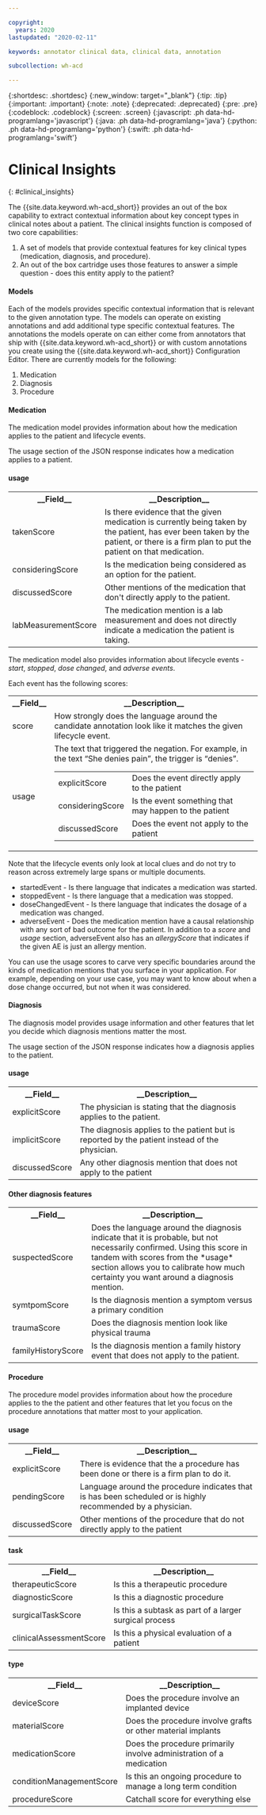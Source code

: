 ```yaml
---

copyright:
  years: 2020
lastupdated: "2020-02-11"

keywords: annotator clinical data, clinical data, annotation

subcollection: wh-acd

---
```


{:shortdesc: .shortdesc}
{:new_window: target="_blank"}
{:tip: .tip}
{:important: .important}
{:note: .note}
{:deprecated: .deprecated}
{:pre: .pre}
{:codeblock: .codeblock}
{:screen: .screen}
{:javascript: .ph data-hd-programlang='javascript'}
{:java: .ph data-hd-programlang='java'}
{:python: .ph data-hd-programlang='python'}
{:swift: .ph data-hd-programlang='swift'}

# Clinical Insights
{: #clinical_insights}

The {{site.data.keyword.wh-acd_short}} provides an out of the box capability to extract contextual information about key concept types in clinical notes about a patient.  The clinical insights function is composed of two core capabilities:

1. A set of models that provide contextual features for key clinical types (medication, diagnosis, and procedure).
2. An out of the box cartridge uses those features to answer a simple question - does this entity apply to the patient?

<h4>Models</h4>

Each of the models provides specific contextual information that is relevant to the given annotation type.  The models can operate on existing annotations and add additional type specific contextual features.  The annotations the models operate on can either come from annotators that ship with {{site.data.keyword.wh-acd_short}} or with custom annotations you create using the {{site.data.keyword.wh-acd_short}} Configuration Editor.  There are currently models for the following:

1. Medication
2. Diagnosis
3. Procedure

<h4>Medication</h4>

The medication model provides information about how the medication applies to the patient and lifecycle events.

The usage section of the JSON response indicates how a medication applies to a patient.

<h4>usage</h4>

<table>
<tr><th>__Field__</th><th>__Description__</th></tr>
</tr><td>takenScore</td><td>Is there evidence that the given medication is currently being taken by the patient, has ever been taken by the patient, or there is a firm plan to put the patient on that medication.</td></tr>
<tr><td>consideringScore</td><td>Is the medication being considered as an option for the patient.</td></tr>
<tr><td>discussedScore</td><td>Other mentions of the medication that don't directly apply to the patient.</td></tr>
<tr><td>labMeasurementScore</td><td>The medication mention is a lab measurement and does not directly indicate a medication the patient is taking.</td></tr>
</table>

The medication model also provides information about lifecycle events - *start*, *stopped*, *dose changed*, and *adverse events*.

Each event has the following scores:

<table>
<tr><th>__Field__</th><th>__Description__</th></tr>
</tr><td>score</td><td>How strongly does the language around the candidate annotation look like it matches the given lifecycle event.</td></tr>
<tr><td>usage</td><td>The text that triggered the negation. For example, in the text <q>She denies pain</q>, the trigger is <q>denies</q>.
<table role="presentation"><tbody>
  <tr><td>explicitScore</td><td>Does the event directly apply to the patient</td></tr>
  <tr><td>consideringScore</td><td>Is the event something that may happen to the patient</td></tr>
  <tr><td>discussedScore</td><td>Does the event not apply to the patient</td></tr>
</tbody></table></td></tr>
</table>

Note that the lifecycle events only look at local clues and do not try to reason across extremely large spans or multiple documents.  

* startedEvent - Is there language that indicates a medication was started.
* stoppedEvent - Is there language that a medication was stopped.
* doseChangedEvent - Is there language that indicates the dosage of a medication was changed.
* adverseEvent - Does the medication mention have a causal relationship with any sort of bad outcome for the patient.  In addition to a *score* and *usage* section, adverseEvent also has an *allergyScore* that indicates if the given AE is just an allergy mention.

You can use the usage scores to carve very specific boundaries around the kinds of medication mentions that you surface in your application.  For example, depending on your use case, you may want to know about when a dose change occurred, but not when it was considered.

<h4>Diagnosis</h4>

The diagnosis model provides usage information and other features that let you decide which diagnosis mentions matter the most.

The usage section of the JSON response indicates how a diagnosis applies to the patient.

<h4>usage</h4>

<table>
<tr><th>__Field__</th><th>__Description__</th></tr>

</tr><td>explicitScore</td><td>The physician is stating that the diagnosis applies to the patient.</td></tr>
<tr><td>implicitScore</td><td>The diagnosis applies to the patient but is reported by the patient instead of the physician.</td></tr>
<tr><td>discussedScore</td><td>Any other diagnosis mention that does not apply to the patient</td></tr>
</table>

<h4>Other diagnosis features</h4>
<table>
<tr><th>__Field__</th><th>__Description__</th></tr>
</tr><td>suspectedScore</td><td>Does the language around the diagnosis indicate that it is probable, but not necessarily confirmed.  Using this score in tandem with scores from the *usage* section allows you to calibrate how much certainty you want around a diagnosis mention.  </td></tr>
</tr><td>symtpomScore</td><td>Is the diagnosis mention a symptom versus a primary condition</td></tr>
</tr><td>traumaScore</td><td>Does the diagnosis mention look like physical trauma</td></tr>
</tr><td>familyHistoryScore</td><td>Is the diagnosis mention a family history event that does not apply to the patient.</td></tr>
</table>


<h4>Procedure</h4>

The procedure model provides information about how the procedure applies to the the patient and other features that let you focus on the procedure annotations that matter most to your application.

<h4>usage</h4>

<table>
<tr><th>__Field__</th><th>__Description__</th></tr>
</tr><td>explicitScore</td><td>There is evidence that the a procedure has been done or there is a firm plan to do it.</td></tr>
<tr><td>pendingScore</td><td>Language around the procedure indicates that is has been scheduled or is highly recommended by a physician.</td></tr>
<tr><td>discussedScore</td><td>Other mentions of the procedure that do not directly apply to the patient</td></tr>
</table>


<h4>task</h4>

<table>
<tr><th>__Field__</th><th>__Description__</th></tr>
</tr><td>therapeuticScore</td><td>Is this a therapeutic procedure</td></tr>
<tr><td>diagnosticScore</td><td>Is this a diagnostic procedure</td></tr>
<tr><td>surgicalTaskScore</td><td>Is this a subtask as part of a larger surgical process</td></tr>
<tr><td>clinicalAssessmentScore</td><td>Is this a physical evaluation of a patient</td></tr>
</table>

<h4>type</h4>

<table>
<tr><th>__Field__</th><th>__Description__</th></tr>
</tr><td>deviceScore</td><td>Does the procedure involve an implanted device</td></tr>
<tr><td>materialScore</td><td>Does the procedure involve grafts or other material implants</td></tr>
<tr><td>medicationScore</td><td>Does the procedure primarily involve administration of a medication </td></tr>
<tr><td>conditionManagementScore</td><td>Is this an ongoing procedure to manage a long term condition</td></tr>
<tr><td>procedureScore</td><td>Catchall score for everything else</td></tr>
</table>
